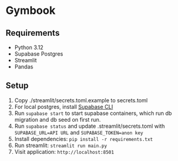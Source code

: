 # Gymbook

## Requirements

- Python 3.12
- Supabase Postgres
- Streamlit
- Pandas

## Setup

1. Copy ./streamlit/secrets.toml.example to secrets.toml
2. For local postgres, install [Supabase CLI](https://supabase.com/docs/guides/local-development/cli/getting-started)
3. Run `supabase start` to start supabase containers, which run db migration and db seed on first run.
4. Run `supabase status` and update .streamlit/secrets.toml with `SUPABASE_URL=API URL` and `SUPABASE_TOKEN=anon key`
5. Install dependencies:
   `pip install -r requirements.txt`
6. Run streamlit:
   `streamlit run main.py`
7. Visit application: `http://localhost:8501`
